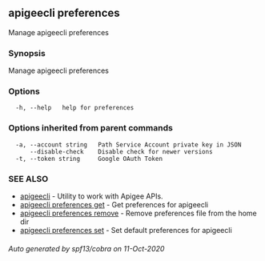 ## apigeecli preferences

Manage apigeecli preferences

### Synopsis

Manage apigeecli preferences

### Options

```
  -h, --help   help for preferences
```

### Options inherited from parent commands

```
  -a, --account string   Path Service Account private key in JSON
      --disable-check    Disable check for newer versions
  -t, --token string     Google OAuth Token
```

### SEE ALSO

* [apigeecli](apigeecli.md)	 - Utility to work with Apigee APIs.
* [apigeecli preferences get](apigeecli_preferences_get.md)	 - Get preferences for apigeecli
* [apigeecli preferences remove](apigeecli_preferences_remove.md)	 - Remove preferences file from the home dir
* [apigeecli preferences set](apigeecli_preferences_set.md)	 - Set default preferences for apigeecli

###### Auto generated by spf13/cobra on 11-Oct-2020
